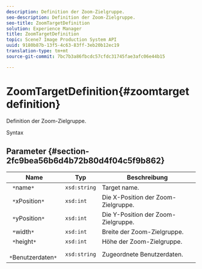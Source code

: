 ```yaml
---
description: Definition der Zoom-Zielgruppe.
seo-description: Definition der Zoom-Zielgruppe.
seo-title: ZoomTargetDefinition
solution: Experience Manager
title: ZoomTargetDefinition
topic: Scene7 Image Production System API
uuid: 9180b87b-13f5-4c63-83ff-3eb20b12ec19
translation-type: tm+mt
source-git-commit: 7bc7b3a86fbcdc57cfdc31745fae3afc06e44b15

---
```



# ZoomTargetDefinition{#zoomtargetdefinition}

Definition der Zoom-Zielgruppe.

Syntax

## Parameter {#section-2fc9bea56b6d4b72b80d4f04c5f9b862}

| Name | Typ | Beschreibung |
|---|---|---|
| ` *`name`*` | `xsd:string` | Target name. |
| ` *`xPosition`*` | `xsd:int` | Die X-Position der Zoom-Zielgruppe. |
| ` *`yPosition`*` | `xsd:int` | Die Y-Position der Zoom-Zielgruppe. |
| ` *`width`*` | `xsd:int` | Breite der Zoom-Zielgruppe. |
| ` *`height`*` | `xsd:int` | Höhe der Zoom-Zielgruppe. |
| ` *`Benutzerdaten`*` | `xsd:string` | Zugeordnete Benutzerdaten. |

